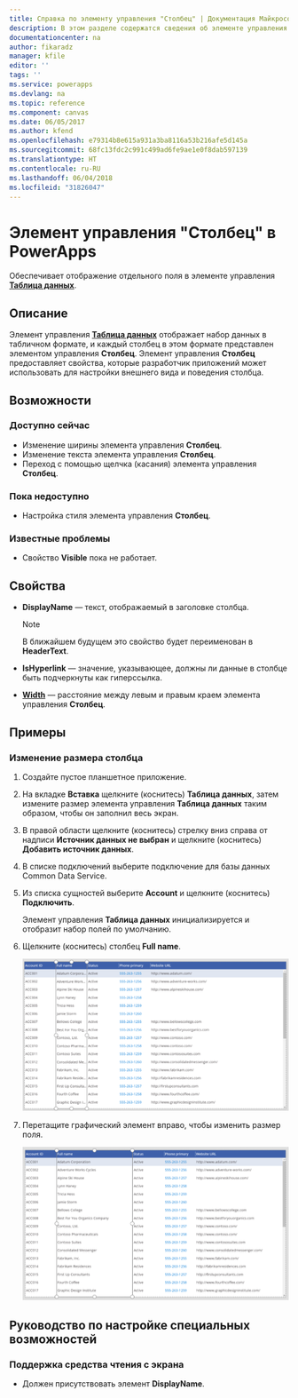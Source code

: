 ```yaml
---
title: Справка по элементу управления "Столбец" | Документация Майкрософт
description: В этом разделе содержатся сведения об элементе управления "Столбец" в Microsoft PowerApps.
documentationcenter: na
author: fikaradz
manager: kfile
editor: ''
tags: ''
ms.service: powerapps
ms.devlang: na
ms.topic: reference
ms.component: canvas
ms.date: 06/05/2017
ms.author: kfend
ms.openlocfilehash: e79314b8e615a931a3ba8116a53b216afe5d145a
ms.sourcegitcommit: 68fc13fdc2c991c499ad6fe9ae1e0f8dab597139
ms.translationtype: HT
ms.contentlocale: ru-RU
ms.lasthandoff: 06/04/2018
ms.locfileid: "31826047"
---
```

# <a name="column-control-in-powerapps"></a>Элемент управления "Столбец" в PowerApps
Обеспечивает отображение отдельного поля в элементе управления [**Таблица данных**](control-data-table.md).

## <a name="description"></a>Описание
Элемент управления [**Таблица данных**](control-data-table.md) отображает набор данных в табличном формате, и каждый столбец в этом формате представлен элементом управления **Столбец**. Элемент управления **Столбец** предоставляет свойства, которые разработчик приложений может использовать для настройки внешнего вида и поведения столбца.

## <a name="capabilities"></a>Возможности
### <a name="now-available"></a>Доступно сейчас
* Изменение ширины элемента управления **Столбец**.
* Изменение текста элемента управления **Столбец**.
* Переход с помощью щелчка (касания) элемента управления **Столбец**.

### <a name="not-yet-available"></a>Пока недоступно
* Настройка стиля элемента управления **Столбец**.

### <a name="known-issues"></a>Известные проблемы
* Свойство **Visible** пока не работает.

## <a name="properties"></a>Свойства
* **DisplayName** — текст, отображаемый в заголовке столбца.
  
  > [!NOTE]
  > В ближайшем будущем это свойство будет переименован в **HeaderText**.
  > 
  > 
* **IsHyperlink** — значение, указывающее, должны ли данные в столбце быть подчеркнуты как гиперссылка.
* [**Width**](properties-size-location.md) — расстояние между левым и правым краем элемента управления **Столбец**.

## <a name="examples"></a>Примеры
### <a name="resize-a-column"></a>Изменение размера столбца
1. Создайте пустое планшетное приложение.
2. На вкладке **Вставка** щелкните (коснитесь) **Таблица данных**, затем измените размер элемента управления **Таблица данных** таким образом, чтобы он заполнил весь экран.
3. В правой области щелкните (коснитесь) стрелку вниз справа от надписи **Источник данных не выбран** и щелкните (коснитесь) **Добавить источник данных**.
4. В списке подключений выберите подключение для базы данных Common Data Service.
5. Из списка сущностей выберите **Account** и щелкните (коснитесь) **Подключить**.
   
    Элемент управления **Таблица данных** инициализируется и отобразит набор полей по умолчанию.
6. Щелкните (коснитесь) столбец **Full name**.
   
    ![Выбранный элемент управления "Столбец"](./media/control-column/pre-resize-column.png)
7. Перетащите графический элемент вправо, чтобы изменить размер поля.
   
    ![Размер элемента управления "Столбец" изменен](./media/control-column/post-resize-column.png)


## <a name="accessibility-guidelines"></a>Руководство по настройке специальных возможностей
### <a name="screen-reader-support"></a>Поддержка средства чтения с экрана
* Должен присутствовать элемент **DisplayName**.
